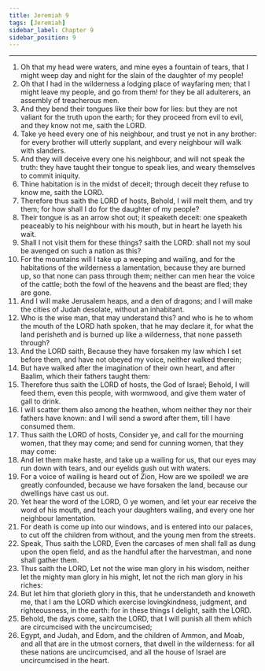 ```yaml
---
title: Jeremiah 9
tags: [Jeremiah]
sidebar_label: Chapter 9
sidebar_position: 9
---
```


---
1. Oh that my head were waters, and mine eyes a fountain of tears, that I might weep day and night for the slain of the daughter of my people!
2. Oh that I had in the wilderness a lodging place of wayfaring men; that I might leave my people, and go from them! for they be all adulterers, an assembly of treacherous men.
3. And they bend their tongues like their bow for lies: but they are not valiant for the truth upon the earth; for they proceed from evil to evil, and they know not me, saith the LORD.
4. Take ye heed every one of his neighbour, and trust ye not in any brother: for every brother will utterly supplant, and every neighbour will walk with slanders.
5. And they will deceive every one his neighbour, and will not speak the truth: they have taught their tongue to speak lies, and weary themselves to commit iniquity.
6. Thine habitation is in the midst of deceit; through deceit they refuse to know me, saith the LORD.
7. Therefore thus saith the LORD of hosts, Behold, I will melt them, and try them; for how shall I do for the daughter of my people?
8. Their tongue is as an arrow shot out; it speaketh deceit: one speaketh peaceably to his neighbour with his mouth, but in heart he layeth his wait.
9. Shall I not visit them for these things? saith the LORD: shall not my soul be avenged on such a nation as this?
10. For the mountains will I take up a weeping and wailing, and for the habitations of the wilderness a lamentation, because they are burned up, so that none can pass through them; neither can men hear the voice of the cattle; both the fowl of the heavens and the beast are fled; they are gone.
11. And I will make Jerusalem heaps, and a den of dragons; and I will make the cities of Judah desolate, without an inhabitant.
12. Who is the wise man, that may understand this? and who is he to whom the mouth of the LORD hath spoken, that he may declare it, for what the land perisheth and is burned up like a wilderness, that none passeth through?
13. And the LORD saith, Because they have forsaken my law which I set before them, and have not obeyed my voice, neither walked therein;
14. But have walked after the imagination of their own heart, and after Baalim, which their fathers taught them:
15. Therefore thus saith the LORD of hosts, the God of Israel; Behold, I will feed them, even this people, with wormwood, and give them water of gall to drink.
16. I will scatter them also among the heathen, whom neither they nor their fathers have known: and I will send a sword after them, till I have consumed them.
17. Thus saith the LORD of hosts, Consider ye, and call for the mourning women, that they may come; and send for cunning women, that they may come:
18. And let them make haste, and take up a wailing for us, that our eyes may run down with tears, and our eyelids gush out with waters.
19. For a voice of wailing is heard out of Zion, How are we spoiled! we are greatly confounded, because we have forsaken the land, because our dwellings have cast us out.
20. Yet hear the word of the LORD, O ye women, and let your ear receive the word of his mouth, and teach your daughters wailing, and every one her neighbour lamentation.
21. For death is come up into our windows, and is entered into our palaces, to cut off the children from without, and the young men from the streets.
22. Speak, Thus saith the LORD, Even the carcases of men shall fall as dung upon the open field, and as the handful after the harvestman, and none shall gather them.
23. Thus saith the LORD, Let not the wise man glory in his wisdom, neither let the mighty man glory in his might, let not the rich man glory in his riches:
24. But let him that glorieth glory in this, that he understandeth and knoweth me, that I am the LORD which exercise lovingkindness, judgment, and righteousness, in the earth: for in these things I delight, saith the LORD.
25. Behold, the days come, saith the LORD, that I will punish all them which are circumcised with the uncircumcised;
26. Egypt, and Judah, and Edom, and the children of Ammon, and Moab, and all that are in the utmost corners, that dwell in the wilderness: for all these nations are uncircumcised, and all the house of Israel are uncircumcised in the heart.